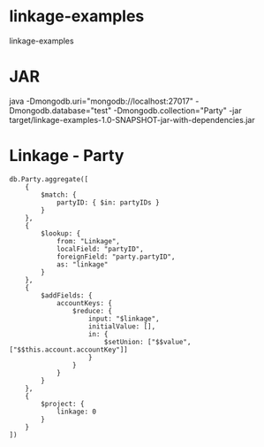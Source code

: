 # linkage-examples
linkage-examples

# JAR
java -Dmongodb.uri="mongodb://localhost:27017" -Dmongodb.database="test" -Dmongodb.collection="Party" -jar target/linkage-examples-1.0-SNAPSHOT-jar-with-dependencies.jar


# Linkage - Party
```
db.Party.aggregate([
    {
        $match: {
            partyID: { $in: partyIDs }
        }
    },
    {
        $lookup: {
            from: "Linkage",
            localField: "partyID",
            foreignField: "party.partyID",
            as: "linkage"
        }
    },
    {
        $addFields: {
            accountKeys: {
                $reduce: {
                    input: "$linkage",
                    initialValue: [],
                    in: {
                        $setUnion: ["$$value", ["$$this.account.accountKey"]]
                    }
                }
            }
        }
    },
    {
        $project: {
            linkage: 0
        }
    }
])
```

